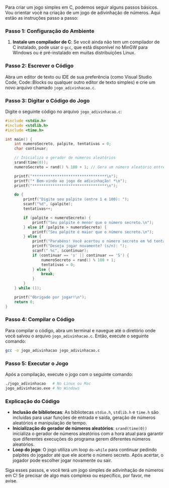 Para criar um jogo simples em C, podemos seguir alguns passos básicos. Vou orientar você na criação de um jogo de adivinhação de números. Aqui estão as instruções passo a passo:

### Passo 1: Configuração do Ambiente

1. **Instale um compilador de C**: Se você ainda não tem um compilador de C instalado, pode usar o `gcc`, que está disponível no MinGW para Windows ou é pré-instalado em muitas distribuições Linux.

### Passo 2: Escrever o Código

Abra um editor de texto ou IDE de sua preferência (como Visual Studio Code, Code::Blocks ou qualquer outro editor de texto simples) e crie um novo arquivo chamado `jogo_adivinhacao.c`.

### Passo 3: Digitar o Código do Jogo

Digite o seguinte código no arquivo `jogo_adivinhacao.c`:

```c
#include <stdio.h>
#include <stdlib.h>
#include <time.h>

int main() {
    int numeroSecreto, palpite, tentativas = 0;
    char continuar;

    // Inicializa o gerador de números aleatórios
    srand(time(0));
    numeroSecreto = rand() % 100 + 1; // Gera um número aleatório entre 1 e 100

    printf("*********************************\n");
    printf("* Bem-vindo ao jogo de adivinhação! *\n");
    printf("*********************************\n");

    do {
        printf("Digite seu palpite (entre 1 e 100): ");
        scanf("%d", &palpite);
        tentativas++;

        if (palpite < numeroSecreto) {
            printf("Seu palpite é menor que o número secreto.\n");
        } else if (palpite > numeroSecreto) {
            printf("Seu palpite é maior que o número secreto.\n");
        } else {
            printf("Parabéns! Você acertou o número secreto em %d tentativas.\n", tentativas);
            printf("Deseja jogar novamente? (s/n): ");
            scanf(" %c", &continuar);
            if (continuar == 's' || continuar == 'S') {
                numeroSecreto = rand() % 100 + 1;
                tentativas = 0;
            } else {
                break;
            }
        }
    } while (1);

    printf("Obrigado por jogar!\n");
    return 0;
}
```

### Passo 4: Compilar o Código

Para compilar o código, abra um terminal e navegue até o diretório onde você salvou o arquivo `jogo_adivinhacao.c`. Então, execute o seguinte comando:

```bash
gcc -o jogo_adivinhacao jogo_adivinhacao.c
```

### Passo 5: Executar o Jogo

Após a compilação, execute o jogo com o seguinte comando:

```bash
./jogo_adivinhacao   # No Linux ou Mac
jogo_adivinhacao.exe # No Windows
```

### Explicação do Código

- **Inclusão de bibliotecas**: As bibliotecas `stdio.h`, `stdlib.h` e `time.h` são incluídas para usar funções de entrada e saída, geração de números aleatórios e manipulação de tempo.
- **Inicialização do gerador de números aleatórios**: `srand(time(0))` inicializa o gerador de números aleatórios com a hora atual para garantir que diferentes execuções do programa gerem diferentes números aleatórios.
- **Loop do jogo**: O jogo utiliza um loop `do-while` para continuar pedindo palpites do jogador até que ele acerte o número secreto. Após acertar, o jogador pode escolher jogar novamente ou sair.

Siga esses passos, e você terá um jogo simples de adivinhação de números em C! Se precisar de algo mais complexo ou específico, por favor, me avise.
